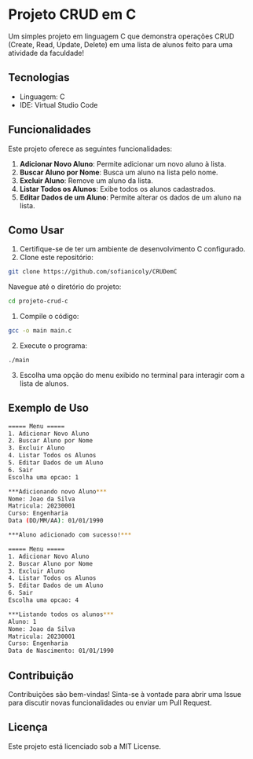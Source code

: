 # Projeto CRUD em C

Um simples projeto em linguagem C que demonstra operações CRUD (Create, Read, Update, Delete) em uma lista de alunos feito para uma atividade da faculdade!

## Tecnologias

- Linguagem: C
- IDE: Virtual Studio Code

## Funcionalidades

Este projeto oferece as seguintes funcionalidades:

1. **Adicionar Novo Aluno**: Permite adicionar um novo aluno à lista.
2. **Buscar Aluno por Nome**: Busca um aluno na lista pelo nome.
3. **Excluir Aluno**: Remove um aluno da lista.
4. **Listar Todos os Alunos**: Exibe todos os alunos cadastrados.
5. **Editar Dados de um Aluno**: Permite alterar os dados de um aluno na lista.

## Como Usar

1. Certifique-se de ter um ambiente de desenvolvimento C configurado.
2. Clone este repositório:

```bash
git clone https://github.com/sofianicoly/CRUDemC
```

Navegue até o diretório do projeto:
```bash
cd projeto-crud-c
```

1. Compile o código:
```bash
gcc -o main main.c
```
2. Execute o programa:
```bash
./main
```
3. Escolha uma opção do menu exibido no terminal para interagir com a lista de alunos.
## Exemplo de Uso
```bash
===== Menu =====
1. Adicionar Novo Aluno
2. Buscar Aluno por Nome
3. Excluir Aluno
4. Listar Todos os Alunos
5. Editar Dados de um Aluno
6. Sair
Escolha uma opcao: 1

***Adicionando novo Aluno***
Nome: Joao da Silva
Matricula: 20230001
Curso: Engenharia
Data (DD/MM/AA): 01/01/1990

***Aluno adicionado com sucesso!***

===== Menu =====
1. Adicionar Novo Aluno
2. Buscar Aluno por Nome
3. Excluir Aluno
4. Listar Todos os Alunos
5. Editar Dados de um Aluno
6. Sair
Escolha uma opcao: 4

***Listando todos os alunos***
Aluno: 1
Nome: Joao da Silva
Matricula: 20230001
Curso: Engenharia
Data de Nascimento: 01/01/1990
```
## Contribuição
Contribuições são bem-vindas! Sinta-se à vontade para abrir uma Issue para discutir novas funcionalidades ou enviar um Pull Request.

## Licença
Este projeto está licenciado sob a MIT License.
